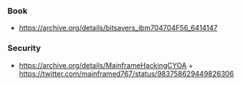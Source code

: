 ### Book

- https://archive.org/details/bitsavers_ibm704704F56_6414147

### Security

- https://archive.org/details/MainframeHackingCYOA + https://twitter.com/mainframed767/status/983758629449826306